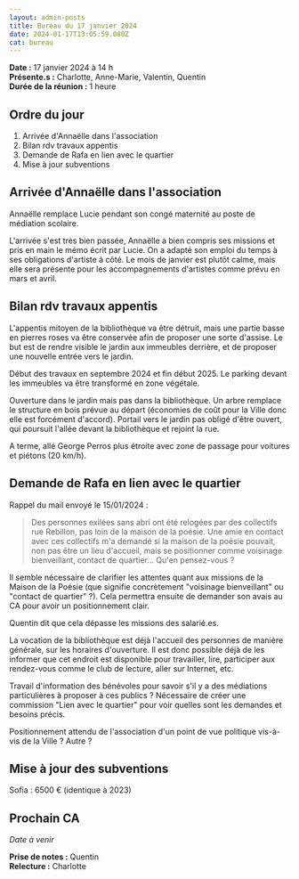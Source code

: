 ```yaml
---
layout: admin-posts
title: Bureau du 17 janvier 2024
date: 2024-01-17T13:05:59.080Z
cat: bureau
---
```

**Date :** 17 janvier 2024 à 14 h  
**Présente.s :** Charlotte, Anne-Marie, Valentin, Quentin   
**Durée de la réunion :** 1 heure

## Ordre du jour

1. Arrivée d'Annaëlle dans l'association
2. Bilan rdv travaux appentis
3. Demande de Rafa en lien avec le quartier
4. Mise à jour subventions

## Arrivée d'Annaëlle dans l'association

Annaëlle remplace Lucie pendant son congé maternité au poste de médiation scolaire. 

L'arrivée s'est très bien passée, Annaëlle a bien compris ses missions et pris en main le mémo écrit par Lucie. On a adapté son emploi du temps à ses obligations d'artiste à côté. Le mois de janvier est plutôt calme, mais elle sera présente pour les accompagnements d'artistes comme prévu en mars et avril.

## Bilan rdv travaux appentis

L'appentis mitoyen de la bibliothèque va être détruit, mais une partie basse en pierres roses va être conservée afin de proposer une sorte d'assise. Le but est de rendre visible le jardin aux immeubles derrière, et de proposer une nouvelle entrée vers le jardin.

Début des travaux en septembre 2024 et fin début 2025. Le parking devant les immeubles va être transformé en zone végétale. 

Ouverture dans le jardin mais pas dans la bibliothèque. Un arbre remplace le structure en bois prévue au départ (économies de coût pour la Ville donc elle est forcément d'accord). Portail vers le jardin pas obligé d'être ouvert, qui poursuit l'allée devant la bibliothèque et rejoint la rue. 

A terme, allé George Perros plus étroite avec zone de passage pour voitures et piétons (20 km/h).

## Demande de Rafa en lien avec le quartier

Rappel du mail envoyé le 15/01/2024 :

> Des personnes exilées sans abri ont été relogées par des collectifs rue Rebillon, pas loin de la maison de la poésie. Une amie en contact avec ces collectifs m'a demandé si la maison de la poésie pouvait, non pas être un lieu d'accueil, mais se positionner comme voisinage bienveillant, contact de quartier... Qu'en pensez-vous ? 

Il semble nécessaire de clarifier les attentes quant aux missions de la Maison de la Poésie (que signifie concrètement "voisinage bienveillant" ou "contact de quartier" ?). Cela permettra ensuite de demander son avais au CA pour avoir un positionnement clair.  

Quentin dit que cela dépasse les missions des salarié.es.

La vocation de la bibliothèque est déjà l'accueil des personnes de manière générale, sur les horaires d'ouverture. Il est donc possible déjà de les informer que cet endroit est disponible pour travailler, lire, participer aux rendez-vous comme le club de lecture, aller sur Internet, etc.

Travail d'information des bénévoles pour savoir s'il y a des médiations particulières à proposer à ces publics ? Nécessaire de créer une commission "Lien avec le quartier" pour voir quelles sont les demandes et besoins précis.

Positionnement attendu de l'association d'un point de vue politique vis-à-vis de la Ville ? Autre ?

## Mise à jour des subventions

Sofia : 6500 € (identique à 2023)

## Prochain CA

*Date à venir*

**Prise de notes :** Quentin  
**Relecture :** Charlotte